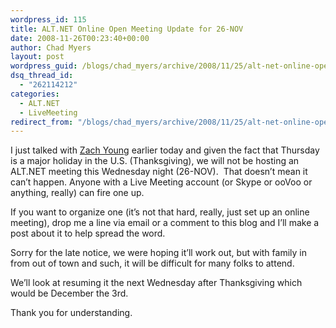 ```yaml
---
wordpress_id: 115
title: ALT.NET Online Open Meeting Update for 26-NOV
date: 2008-11-26T00:23:40+00:00
author: Chad Myers
layout: post
wordpress_guid: /blogs/chad_myers/archive/2008/11/25/alt-net-online-open-meeting-update-for-26-nov.aspx
dsq_thread_id:
  - "262114212"
categories:
  - ALT.NET
  - LiveMeeting
redirect_from: "/blogs/chad_myers/archive/2008/11/25/alt-net-online-open-meeting-update-for-26-nov.aspx/"
---
```

I just talked with [Zach Young](http://zachariahyoung.com/zy/post/2008/11/Second-ALTNet-Livemeeting-on-19-Nov-2008.aspx) earlier today and given the fact that Thursday is a major holiday in the U.S. (Thanksgiving), we will not be hosting an ALT.NET meeting this Wednesday night (26-NOV).&#160; That doesn’t mean it can’t happen. Anyone with a Live Meeting account (or Skype or ooVoo or anything, really) can fire one up.&#160; 

If you want to organize one (it’s not that hard, really, just set up an online meeting), drop me a line via email or a comment to this blog and I’ll make a post about it to help spread the word.

Sorry for the late notice, we were hoping it’ll work out, but with family in from out of town and such, it will be difficult for many folks to attend. 

We’ll look at resuming it the next Wednesday after Thanksgiving which would be December the 3rd.

Thank you for understanding.